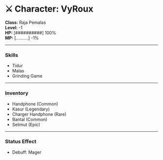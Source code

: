 # ⚔️ Character: VyRoux

**Class:** Raja Pemalas  
**Level:** -1  
**HP:** [##########] 100%  
**MP:** [..........] -1%  

---

### Skills
- Tidur
- Malas
- Grinding Game

---

### Inventory
- Handphone (Common)  
- Kasur (Legendary)  
- Charger Handphone (Rare)  
- Bantal (Common)  
- Selimut (Epic)  

---

### Status Effect
- Debuff: Mager  
<!--- Buff: Tidur Siang (+50 HP)  
- Passive: Auto-Sleep Mode  
- Ultimate: AFK Selamanya-->
